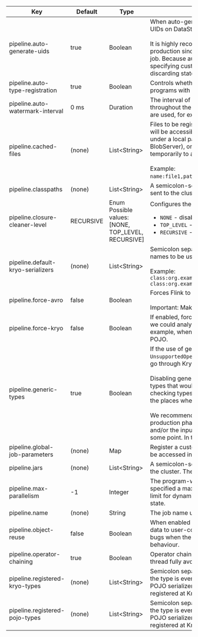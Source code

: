 | Key | Default | Type | Description |
|-----|---------|------|-------------|
| pipeline.auto-generate-uids | true | Boolean | When auto-generated UIDs are disabled, users are forced to manually specify UIDs on DataStream applications.<br /><br />It is highly recommended that users specify UIDs before deploying to production since they are used to match state in savepoints to operators in a job. Because auto-generated ID's are likely to change when modifying a job, specifying custom IDs allow an application to evolve over time without discarding state. |
| pipeline.auto-type-registration | true | Boolean | Controls whether Flink is automatically registering all types in the user programs with Kryo. |
| pipeline.auto-watermark-interval | 0 ms | Duration | The interval of the automatic watermark emission. Watermarks are used throughout the streaming system to keep track of the progress of time. They are used, for example, for time based windowing. |
| pipeline.cached-files | (none) | List&lt;String&gt; | Files to be registered at the distributed cache under the given name. The files will be accessible from any user-defined function in the (distributed) runtime under a local path. Files may be local files (which will be distributed via BlobServer), or files in a distributed file system. The runtime will copy the files temporarily to a local cache, if needed.<br /><br />Example:<br />`name:file1,path:`file:///tmp/file1`;name:file2,path:`hdfs:///tmp/file2`` |
| pipeline.classpaths | (none) | List&lt;String&gt; | A semicolon-separated list of the classpaths to package with the job jars to be sent to the cluster. These have to be valid URLs. |
| pipeline.closure-cleaner-level | RECURSIVE | Enum<br>Possible values: [NONE, TOP_LEVEL, RECURSIVE] | Configures the mode in which the closure cleaner works<ul><li>`NONE` - disables the closure cleaner completely</li><li>`TOP_LEVEL` - cleans only the top-level class without recursing into fields</li><li>`RECURSIVE` - cleans all the fields recursively</li></ul> |
| pipeline.default-kryo-serializers | (none) | List&lt;String&gt; | Semicolon separated list of pairs of class names and Kryo serializers class names to be used as Kryo default serializers<br /><br />Example:<br />`class:org.example.ExampleClass,serializer:org.example.ExampleSerializer1; class:org.example.ExampleClass2,serializer:org.example.ExampleSerializer2` |
| pipeline.force-avro | false | Boolean | Forces Flink to use the Apache Avro serializer for POJOs.<br /><br />Important: Make sure to include the `flink-avro` module. |
| pipeline.force-kryo | false | Boolean | If enabled, forces TypeExtractor to use Kryo serializer for POJOS even though we could analyze as POJO. In some cases this might be preferable. For example, when using interfaces with subclasses that cannot be analyzed as POJO. |
| pipeline.generic-types | true | Boolean | If the use of generic types is disabled, Flink will throw an `UnsupportedOperationException` whenever it encounters a data type that would go through Kryo for serialization.<br /><br />Disabling generic types can be helpful to eagerly find and eliminate the use of types that would go through Kryo serialization during runtime. Rather than checking types individually, using this option will throw exceptions eagerly in the places where generic types are used.<br /><br />We recommend to use this option only during development and pre-production phases, not during actual production use. The application program and/or the input data may be such that new, previously unseen, types occur at some point. In that case, setting this option would cause the program to fail. |
| pipeline.global-job-parameters | (none) | Map | Register a custom, serializable user configuration object. The configuration can be  accessed in operators |
| pipeline.jars | (none) | List&lt;String&gt; | A semicolon-separated list of the jars to package with the job jars to be sent to the cluster. These have to be valid paths. |
| pipeline.max-parallelism | -1 | Integer | The program-wide maximum parallelism used for operators which haven't specified a maximum parallelism. The maximum parallelism specifies the upper limit for dynamic scaling and the number of key groups used for partitioned state. |
| pipeline.name | (none) | String | The job name used for printing and logging. |
| pipeline.object-reuse | false | Boolean | When enabled objects that Flink internally uses for deserialization and passing data to user-code functions will be reused. Keep in mind that this can lead to bugs when the user-code function of an operation is not aware of this behaviour. |
| pipeline.operator-chaining | true | Boolean | Operator chaining allows non-shuffle operations to be co-located in the same thread fully avoiding serialization and de-serialization. |
| pipeline.registered-kryo-types | (none) | List&lt;String&gt; | Semicolon separated list of types to be registered with the serialization stack. If the type is eventually serialized as a POJO, then the type is registered with the POJO serializer. If the type ends up being serialized with Kryo, then it will be registered at Kryo to make sure that only tags are written. |
| pipeline.registered-pojo-types | (none) | List&lt;String&gt; | Semicolon separated list of types to be registered with the serialization stack. If the type is eventually serialized as a POJO, then the type is registered with the POJO serializer. If the type ends up being serialized with Kryo, then it will be registered at Kryo to make sure that only tags are written. |
